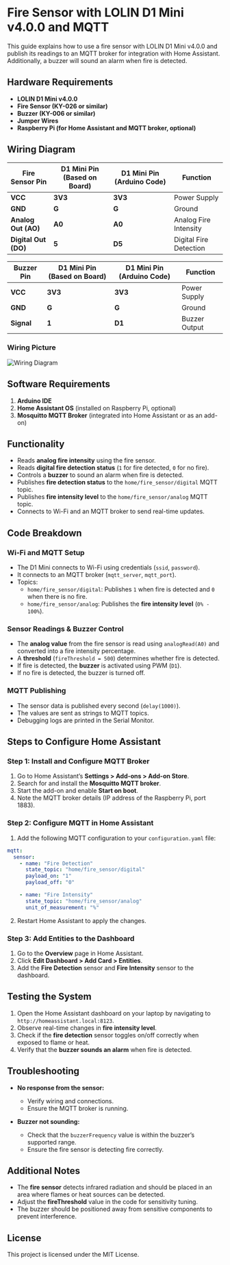 # Fire Sensor with LOLIN D1 Mini v4.0.0 and MQTT

This guide explains how to use a fire sensor with LOLIN D1 Mini v4.0.0 and publish its readings to an MQTT broker for integration with Home Assistant. Additionally, a buzzer will sound an alarm when fire is detected.

## Hardware Requirements
- **LOLIN D1 Mini v4.0.0**
- **Fire Sensor (KY-026 or similar)**
- **Buzzer (KY-006 or similar)**
- **Jumper Wires**
- **Raspberry Pi (for Home Assistant and MQTT broker, optional)**

## Wiring Diagram

| **Fire Sensor Pin** | **D1 Mini Pin (Based on Board)** | **D1 Mini Pin (Arduino Code)** | **Function**            |
|---------------------|----------------------------------|--------------------------------|-------------------------|
| **VCC**            | **3V3**                          | **3V3**                       | Power Supply           |
| **GND**            | **G**                            | **G**                         | Ground                 |
| **Analog Out (AO)**| **A0**                           | **A0**                        | Analog Fire Intensity  |
| **Digital Out (DO)** | **5**                          | **D5**                        | Digital Fire Detection |

| **Buzzer Pin** | **D1 Mini Pin (Based on Board)** | **D1 Mini Pin (Arduino Code)** | **Function**       |
|--------------|----------------------------------|--------------------------------|-------------------|
| **VCC**     | **3V3**                          | **3V3**                       | Power Supply     |
| **GND**     | **G**                            | **G**                         | Ground           |
| **Signal**  | **1**                            | **D1**                        | Buzzer Output    |

### Wiring Picture
![Wiring Diagram](fire_sensor_mqtt_wiring_diagram.png)

## Software Requirements
1. **Arduino IDE**
2. **Home Assistant OS** (installed on Raspberry Pi, optional)
3. **Mosquitto MQTT Broker** (integrated into Home Assistant or as an add-on)

## Functionality
- Reads **analog fire intensity** using the fire sensor.
- Reads **digital fire detection status** (`1` for fire detected, `0` for no fire).
- Controls a **buzzer** to sound an alarm when fire is detected.
- Publishes **fire detection status** to the `home/fire_sensor/digital` MQTT topic.
- Publishes **fire intensity level** to the `home/fire_sensor/analog` MQTT topic.
- Connects to Wi-Fi and an MQTT broker to send real-time updates.

## Code Breakdown

### Wi-Fi and MQTT Setup
- The D1 Mini connects to Wi-Fi using credentials (`ssid`, `password`).
- It connects to an MQTT broker (`mqtt_server`, `mqtt_port`).
- Topics:
  - `home/fire_sensor/digital`: Publishes `1` when fire is detected and `0` when there is no fire.
  - `home/fire_sensor/analog`: Publishes the **fire intensity level** (`0% - 100%`).

### Sensor Readings & Buzzer Control
- The **analog value** from the fire sensor is read using `analogRead(A0)` and converted into a fire intensity percentage.
- A **threshold** (`fireThreshold = 500`) determines whether fire is detected.
- If fire is detected, the **buzzer** is activated using PWM (`D1`).
- If no fire is detected, the buzzer is turned off.

### MQTT Publishing
- The sensor data is published every second (`delay(1000)`).
- The values are sent as strings to MQTT topics.
- Debugging logs are printed in the Serial Monitor.

## Steps to Configure Home Assistant

### Step 1: Install and Configure MQTT Broker
1. Go to Home Assistant’s **Settings > Add-ons > Add-on Store**.
2. Search for and install the **Mosquitto MQTT broker**.
3. Start the add-on and enable **Start on boot**.
4. Note the MQTT broker details (IP address of the Raspberry Pi, port 1883).

### Step 2: Configure MQTT in Home Assistant
1. Add the following MQTT configuration to your `configuration.yaml` file:

```yaml
mqtt:
  sensor:
    - name: "Fire Detection"
      state_topic: "home/fire_sensor/digital"
      payload_on: "1"
      payload_off: "0"

    - name: "Fire Intensity"
      state_topic: "home/fire_sensor/analog"
      unit_of_measurement: "%"
```

2. Restart Home Assistant to apply the changes.

### Step 3: Add Entities to the Dashboard
1. Go to the **Overview** page in Home Assistant.
2. Click **Edit Dashboard > Add Card > Entities**.
3. Add the **Fire Detection** sensor and **Fire Intensity** sensor to the dashboard.

## Testing the System
1. Open the Home Assistant dashboard on your laptop by navigating to `http://homeassistant.local:8123`.
2. Observe real-time changes in **fire intensity level**.
3. Check if the **fire detection** sensor toggles on/off correctly when exposed to flame or heat.
4. Verify that the **buzzer sounds an alarm** when fire is detected.

## Troubleshooting
- **No response from the sensor:**
  - Verify wiring and connections.
  - Ensure the MQTT broker is running.

- **Buzzer not sounding:**
  - Check that the `buzzerFrequency` value is within the buzzer’s supported range.
  - Ensure the fire sensor is detecting fire correctly.

## Additional Notes
- The **fire sensor** detects infrared radiation and should be placed in an area where flames or heat sources can be detected.
- Adjust the **fireThreshold** value in the code for sensitivity tuning.
- The buzzer should be positioned away from sensitive components to prevent interference.

## License
This project is licensed under the MIT License.
